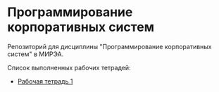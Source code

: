 # Программирование корпоративных систем
Репозиторий для дисциплины "Программирование корпоративных систем" в МИРЭА.

Список выполненных рабочих тетрадей:
- [Рабочая тетрадь 1](./workbook_1/)